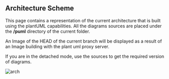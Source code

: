 ## Architecture Scheme

This page contains a representation of the current architecture that is built using the plantUML capabilities. 
All the diagrams sources are placed under the **/puml** directory of the current folder. 

An Image of the HEAD of the current branch will be displayed as a result of an Image building with the plant uml proxy server. 

If you are in the detached mode, use the sources to get the required version of diagrams.

![arch](http://www.plantuml.com/plantuml/proxy?src=https://raw.githubusercontent.com/epmd-edp/sonar-operator/master/documentation/puml/arch.puml) 
